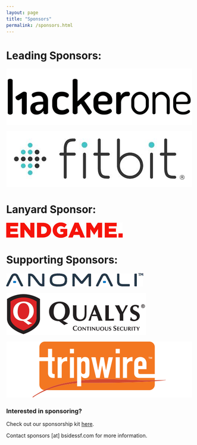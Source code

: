 ```yaml
---
layout: page
title: "Sponsors"
permalink: /sponsors.html
---    
```


# Leading Sponsors:  

![alt text](images/sponsors_2017/hackerone.png "HackerOne Logo")  
  
![alt text](images/sponsors_2017/fitbit.png "Fitbit Logo") 

# Lanyard Sponsor:  

![alt text](images/sponsors_2017/Endgame_Logo_Half2.jpg "EndGame Logo")  

# Supporting Sponsors:  
  

![alt text](images/sponsors_2017/Anomali_Logo.jpg "Anomali Logo")  
  

![alt text](images/sponsors_2017/qualys_75.png "Qualys Logo")  
  

![alt text](images/sponsors_2017/tripwire.png "Tripwire Logo")  
  


### Interested in sponsoring?

Check out our sponsorship kit [here](https://drive.google.com/file/d/0ByXZtaPFWlMiSGF5c2xKZzEyNms/view?usp=sharing).

Contact sponsors [at] bsidessf.com for more information.   